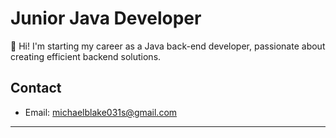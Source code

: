 # Junior Java Developer

👋 Hi! I'm starting my career as a Java back-end developer, passionate about creating efficient backend solutions.

## Contact
- Email: michaelblake031s@gmail.com
---

